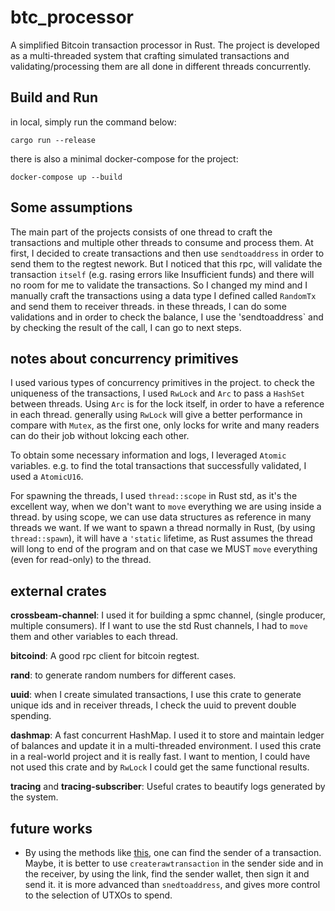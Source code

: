 # btc_processor
A simplified Bitcoin transaction processor in Rust. The project is developed as a multi-threaded system that crafting simulated transactions and validating/processing them are all done in different threads concurrently.

## Build and Run
in local, simply run the command below:

`cargo run --release`

there is also a minimal docker-compose for the project:

`docker-compose up --build`

## Some assumptions
The main part of the projects consists of one thread to craft the transactions and multiple other threads to consume and process them. At first, I decided to create transactions and then use `sendtoaddress` in order to send them to the regtest nework. But I noticed that this rpc, will validate the transaction `itself` (e.g. rasing errors like Insufficient funds) and there will no room for me to validate the transactions. So I changed my mind and I manually craft the transactions using a data type I defined called `RandomTx` and send them to receiver threads. in these threads, I can do some validations and in order to check the balance, I use the 'sendtoaddress` and by checking the result of the call, I can go to next steps.

## notes about concurrency primitives
I used various types of concurrency primitives in the project. to check the uniqueness of the transactions, I used `RwLock` and `Arc` to pass a `HashSet` between threads. Using `Arc` is for the lock itself, in order to have a reference in each thread. generally using `RwLock` will give a better performance in compare with `Mutex`, as the first one, only locks for write and many readers can do their job without lokcing each other.

To obtain some necessary information and logs, I leveraged `Atomic` variables. e.g. to find the total transactions that successfully validated, I used a `AtomicU16`.

For spawning the threads, I used `thread::scope` in Rust std, as it's the excellent way, when we don't want to `move` everything we are using inside a thread. by using scope, we can use data structures as reference in many threads we want. If we want to spawn a thread normally in Rust, (by using `thread::spawn`), it will have a `'static` lifetime, as Rust assumes the thread will long to end of the program and on that case we MUST `move` everything (even for read-only) to the thread.

## external crates
**crossbeam-channel**: I used it for building a spmc channel, (single producer, multiple consumers). If I want to use the std Rust channels, I had to `move` them and other variables to each thread.

**bitcoind**: A good rpc client for bitcoin regtest.

**rand**: to generate random numbers for different cases.

**uuid**: when I create simulated transactions, I use this crate to generate unique ids and in receiver threads, I check the uuid to prevent double spending. 

**dashmap**: A fast concurrent HashMap. I used it to store and maintain ledger of balances and update it in a multi-threaded environment. I used this crate in a real-world project and it is really fast. I want to mention, I could have not used this crate and by `RwLock` I could get the same functional results. 

**tracing** and **tracing-subscriber**: Useful crates to beautify logs generated by the system.


## future works
- By using the methods like [this](https://bitcoin.stackexchange.com/questions/28182/how-to-find-the-change-sender-address-given-a-txid), one can find the sender of a transaction. Maybe, it is better to use `createrawtransaction` in the sender side and in the receiver, by using the link, find the sender wallet, then sign it and send it. it is more advanced than `snedtoaddress`, and gives more control to the selection of UTXOs to spend.
